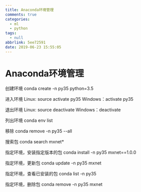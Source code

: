 ```yaml
---
title: Anaconda环境管理
comments: true
categories:
  - ml
  - python
tags:
  - null
abbrlink: 5ee72591
date: 2019-06-23 15:55:05
---
```


# Anaconda环境管理

创建环境
conda create -n py35 python=3.5

进入环境
Linux: source activate py35
Windows：activate py35

退出环境
Linux: source deactivate
Windows：deactivate

列出环境
conda env list

移除
conda remove -n py35 --all

搜索包
conda search mxnet*

指定环境，安装指定版本的包
conda install -n py35 mxnet==1.0.0

指定环境，更新包
conda update -n py35 mxnet

指定环境，查看已安装的包
conda list -n py35

指定环境，删除包
conda remove -n py35 mxnet
